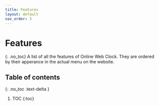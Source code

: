 ```yaml
---
title: Features
layout: default
nav_order: 3
---
```

# Features
{: .no_toc}
A list of all the features of Online Web Clock. They are ordered by their apperance in the actual menu on the website.

## Table of contents
{: .no_toc .text-delta }

1. TOC
{:toc}

